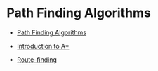 # Path Finding Algorithms

* [Path Finding Algorithms](https://medium.com/omarelgabrys-blog/path-finding-algorithms-f65a8902eb40)

* [Introduction to A*](http://theory.stanford.edu/~amitp/GameProgramming/AStarComparison.html)

* [Route-finding](https://www.khanacademy.org/computing/computer-science/algorithms/intro-to-algorithms/a/route-finding)